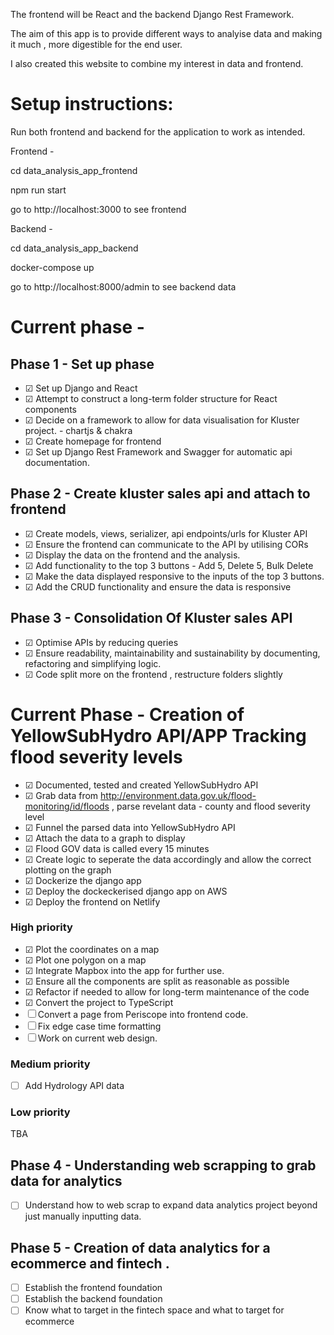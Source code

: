 The frontend will be React and the backend Django Rest Framework.

The aim of this app is to provide different ways to analyise data and making it much ,
more digestible for the end user.

I also created this website to combine my interest in data and frontend.

# Setup instructions:

Run both frontend and backend for the application to work as intended.

Frontend -

cd data_analysis_app_frontend

npm run start

go to http://localhost:3000 to see frontend

Backend -

cd data_analysis_app_backend

docker-compose up

go to http://localhost:8000/admin to see backend data

# Current phase -

## Phase 1 - Set up phase

- &#9745; Set up Django and React
- &#9745; Attempt to construct a long-term folder structure for React components
- &#9745; Decide on a framework to allow for data visualisation for Kluster project. - chartjs & chakra
- &#9745; Create homepage for frontend
- &#9745; Set up Django Rest Framework and Swagger for automatic api documentation.

## Phase 2 - Create kluster sales api and attach to frontend

- &#9745; Create models, views, serializer, api endpoints/urls for Kluster API
- &#9745; Ensure the frontend can communicate to the API by utilising CORs
- &#9745; Display the data on the frontend and the analysis.
- &#9745; Add functionality to the top 3 buttons - Add 5, Delete 5, Bulk Delete
- &#9745; Make the data displayed responsive to the inputs of the top 3 buttons.
- &#9745; Add the CRUD functionality and ensure the data is responsive

## Phase 3 - Consolidation Of Kluster sales API

- &#9745; Optimise APIs by reducing queries
- &#9745; Ensure readability, maintainability and sustainability by documenting, refactoring and simplifying logic.
- &#9745; Code split more on the frontend , restructure folders slightly

# Current Phase - Creation of YellowSubHydro API/APP Tracking flood severity levels

- &#9745; Documented, tested and created YellowSubHydro API
- &#9745; Grab data from http://environment.data.gov.uk/flood-monitoring/id/floods ,
  parse revelant data - county and flood severity level
- &#9745; Funnel the parsed data into YellowSubHydro API
- &#9745; Attach the data to a graph to display
- &#9745; Flood GOV data is called every 15 minutes
- &#9745; Create logic to seperate the data accordingly and allow the correct plotting on the graph
- &#9745; Dockerize the django app
- &#9745; Deploy the dockeckerised django app on AWS
- &#9745; Deploy the frontend on Netlify

### High priority

- &#9745; Plot the coordinates on a map
- &#9745; Plot one polygon on a map
- &#9745; Integrate Mapbox into the app for further use.
- &#9745; Ensure all the components are split as reasonable as possible
- &#9745; Refactor if needed to allow for long-term maintenance of the code
- &#9745; Convert the project to TypeScript
- &#9744; Convert a page from Periscope into frontend code.
- &#9744; Fix edge case time formatting
- &#9744; Work on current web design.

### Medium priority

- &#9744; Add Hydrology API data

### Low priority

TBA

## Phase 4 - Understanding web scrapping to grab data for analytics

- &#9744; Understand how to web scrap to expand data analytics project beyond just manually inputting data.

## Phase 5 - Creation of data analytics for a ecommerce and fintech .

- &#9744; Establish the frontend foundation
- &#9744; Establish the backend foundation
- &#9744; Know what to target in the fintech space and what to target for ecommerce

